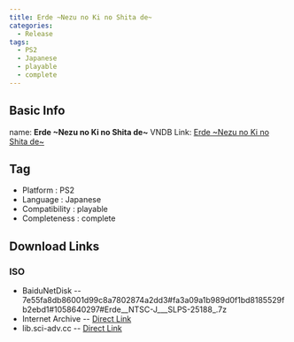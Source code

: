 ```yaml
---
title: Erde ~Nezu no Ki no Shita de~
categories:
  - Release
tags:
  - PS2
  - Japanese
  - playable
  - complete
---
```

## Basic Info

name: **Erde \~Nezu no Ki no Shita de\~**
VNDB Link: [Erde \~Nezu no Ki no Shita de\~](https://vndb.org/r11973)

## Tag
 - Platform : PS2
 - Language : Japanese
 - Compatibility : playable
 - Completeness : complete

## Download Links
### ISO
 - BaiduNetDisk
 -- 7e55fa8db86001d99c8a7802874a2dd3#fa3a09a1b989d0f1bd8185529fb2ebd1#1058640297#Erde__NTSC-J___SLPS-25188_.7z
 - Internet Archive
 -- [Direct Link](https://archive.org/download/sony_playstation2_e/Erde%20-%20Nezu%20no%20Ki%20no%20Shita%20de%20%28Japan%29.zip)
 - lib.sci-adv.cc
 -- [Direct Link](https://pan.mcseekeri.top/api/raw/?path=/K%E7%A4%BE%E6%95%B4%E5%90%88/Erde__NTSC-J___SLPS-25188_.7z)